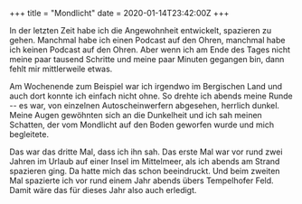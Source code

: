 +++
title = "Mondlicht"
date = 2020-01-14T23:42:00Z
+++


In der letzten Zeit habe ich die Angewohnheit entwickelt, spazieren zu gehen. Manchmal habe ich einen Podcast auf den Ohren, manchmal habe ich keinen Podcast auf den Ohren. Aber wenn ich am Ende des Tages nicht meine paar tausend Schritte und meine paar Minuten gegangen bin, dann fehlt mir mittlerweile etwas.

Am Wochenende zum Beispiel war ich irgendwo im Bergischen Land und auch dort konnte ich einfach nicht ohne. So drehte ich abends meine Runde -- es war, von einzelnen Autoscheinwerfern abgesehen, herrlich dunkel. Meine Augen gewöhnten sich an die Dunkelheit und ich sah meinen Schatten, der vom Mondlicht auf den Boden geworfen wurde und mich begleitete.

Das war das dritte Mal, dass ich ihn sah. Das erste Mal war vor rund zwei Jahren im Urlaub auf einer Insel im Mittelmeer, als ich abends am Strand spazieren ging. Da hatte mich das schon beeindruckt. Und beim zweiten Mal spazierte ich vor rund einem Jahr abends übers Tempelhofer Feld. Damit wäre das für dieses Jahr also auch erledigt.
